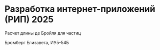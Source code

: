 # Разработка интернет-приложений (РИП) 2025

Расчет длины де Бройля для частиц

Бромберг Елизавета, ИУ5-54Б